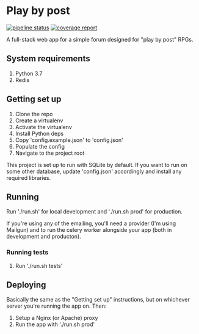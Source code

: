 # Play by post

[![pipeline status](https://gitlab.com/Celeo/PlayByPost/badges/master/pipeline.svg)](https://gitlab.com/Celeo/PlayByPost/commits/master)
[![coverage report](https://gitlab.com/Celeo/PlayByPost/badges/master/coverage.svg)](https://gitlab.com/Celeo/PlayByPost/commits/master)

A full-stack web app for a simple forum designed for "play by post" RPGs.

## System requirements

1. Python 3.7
1. Redis

## Getting set up

1. Clone the repo
1. Create a virtualenv
1. Activate the virtualenv
1. Install Python deps
1. Copy 'config.example.json' to 'config.json'
1. Populate the config
1. Navigate to the project root

This project is set up to run with SQLite by default. If you want to run on some other
database, update 'config.json' accordingly and install any required libraries.

## Running

Run './run.sh' for local development and './run.sh prod' for production.

If you're using any of the emailing, you'll need a provider (I'm using Mailgun) and to run the celery
worker alongside your app (both in development and producton).

### Running tests

1. Run './run.sh tests'

## Deploying

Basically the same as the "Getting set up" instructions, but on whichever server you're running the app on. Then:

1. Setup a Nginx (or Apache) proxy
1. Run the app with './run.sh prod'
